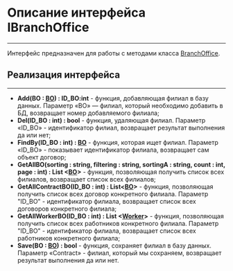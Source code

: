 # **Описание интерфейса IBranchOffice**
***
Интерфейс предназначен для работы с методами класса [BranchOffice]().
## Реализация интерфейса
***
+ **Add(BO : [BO]()) : ID_BO:int** - функция, добавляющая филиал в базу данных. Параметр «BO» — филиал, который необходимо добавить в БД, возвращает номер добавляемого филиала;
+ **Del(ID_BO : int) : bool** - функция, удаляющая филиал. Параметр «ID_BO» - идентификатор филиал, возвращает результат выполнения да или нет;
+ **FindBy(ID_BO : int) : [BO]()** - функция, которая ищет филиал. Параметр «ID_BO» - показывает идентификатор филиала, возвращает сам объект договор;
+ **GetAllBO(sorting : string, filtering : string, sortingA : string, count : int, page : int) : List <[BO]()>** - функция, позволяющая получить список всех филиалов, возвращает список всех филиалов;
+ **GetAllContractBO(ID_BO : int) : List<[BO]()>** - функция, позволяющая получить список всех договор конкретного филиала. Параметр "ID_BO" - идентификатор филиала, возвращает список всех договоров конкретного филиала;
+ **GetAllWorkerBO(ID_BO : int) : List <[Worker]()>** - функция, позволяющая получить список всех работников конкретного филиала. Параметр "ID_BO" - идентификатор филиала, возвращает список всех работников конкретного филиала;
+ **Save(BO : [BO]()) : bool** - функция, сохраняет филиал в базу данных. Параметр «Contract» - филиал, который мы сохраняем, возвращает результат выполнения да или нет.